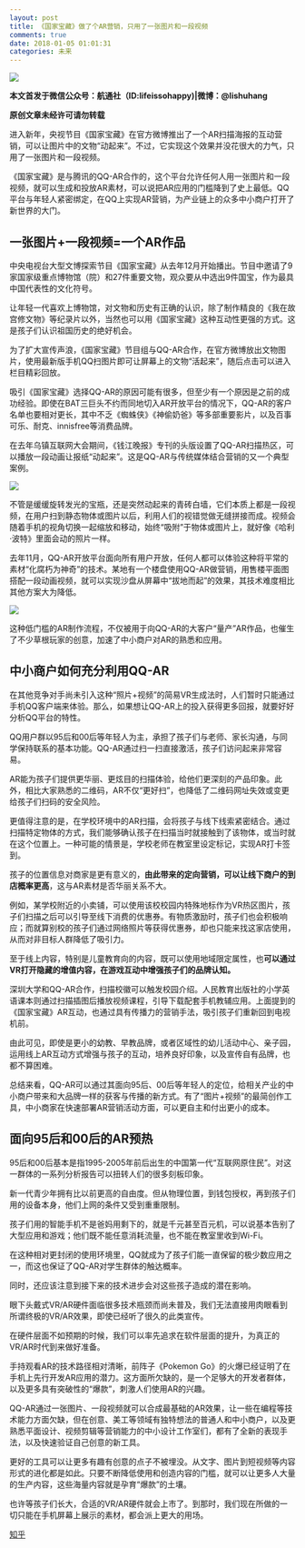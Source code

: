 ```yaml
---
layout: post
title: 《国家宝藏》做了个AR营销，只用了一张图片和一段视频
comments: true
date: 2018-01-05 01:01:31
categories: 未来
---
```


![](https://pic4.zhimg.com/80/v2-8e551a746e024941ac9bbbf58fc8be99_hd.jpg)

**本文首发于微信公众号：航通社（ID:lifeissohappy)|微博：@lishuhang**

**原创文章未经许可请勿转载**

进入新年，央视节目《国家宝藏》在官方微博推出了一个AR扫描海报的互动营销，可以让图片中的文物“动起来”。不过，它实现这个效果并没花很大的力气，只用了一张图片和一段视频。

《国家宝藏》是与腾讯的QQ-AR合作的，这个平台允许任何人用一张图片和一段视频，就可以生成和投放AR素材，可以说把AR应用的门槛降到了史上最低。QQ平台与年轻人紧密绑定，在QQ上实现AR营销，为产业链上的众多中小商户打开了新世界的大门。

**一张图片+一段视频=一个AR作品**
--------------------

中央电视台大型文博探索节目《国家宝藏》从去年12月开始播出。节目中邀请了9家国家级重点博物馆（院）和27件重要文物，观众要从中选出9件国宝，作为最具中国代表性的文化符号。

让年轻一代喜欢上博物馆，对文物和历史有正确的认识，除了制作精良的《我在故宫修文物》等纪录片以外，当然也可以用《国家宝藏》这种互动性更强的方式。这是孩子们认识祖国历史的绝好机会。

为了扩大宣传声浪，《国家宝藏》节目组与QQ-AR合作，在官方微博放出文物图片，使用最新版手机QQ扫图片即可让屏幕上的文物“活起来”，随后点击可以进入栏目精彩回放。

吸引《国家宝藏》选择QQ-AR的原因可能有很多，但至少有一个原因是之前的成功经验。即使在BAT三巨头不约而同地切入AR开放平台的情况下，QQ-AR的客户名单也要相对更长，其中不乏《蜘蛛侠》《神偷奶爸》等多部重要影片，以及百事可乐、耐克、innisfree等消费品牌。

在去年乌镇互联网大会期间，《钱江晚报》专刊的头版设置了QQ-AR扫描热区，可以播放一段动画让报纸“动起来”。这是QQ-AR与传统媒体结合营销的又一个典型案例。

![](https://pic4.zhimg.com/80/v2-370dd8d309fd16275da09200ac74b8fd_hd.jpg)

不管是缓缓旋转发光的宝瓶，还是突然动起来的青砖白墙，它们本质上都是一段视频，在用户扫到静态物体或图片以后，利用人们的视错觉做无缝拼接而成。视频会随着手机的视角切换一起缩放和移动，始终“吸附”于物体或图片上，就好像《哈利·波特》里面会动的照片一样。

去年11月，QQ-AR开放平台面向所有用户开放，任何人都可以体验这种将平常的素材“化腐朽为神奇”的技术。某地有一个楼盘使用QQ-AR做营销，用售楼平面图搭配一段动画视频，就可以实现沙盘从屏幕中“拔地而起”的效果，其技术难度相比其他方案大为降低。

![](https://pic1.zhimg.com/80/v2-07102f71453c0057fe3ac3bf0d5a58e7_hd.jpg)

这种低门槛的AR制作流程，不仅被用于向QQ-AR的大客户“量产”AR作品，也催生了不少草根玩家的创意，加速了中小商户对AR的熟悉和应用。

**中小商户如何充分利用QQ-AR**
-------------------

在其他竞争对手尚未引入这种“照片+视频”的简易VR生成法时，人们暂时只能通过手机QQ客户端来体验。那么，如果想让QQ-AR上的投入获得更多回报，就要好好分析QQ平台的特性。

QQ用户群以95后和00后等年轻人为主，承担了孩子们与老师、家长沟通，与同学保持联系的基本功能。QQ-AR通过扫一扫直接激活，孩子们访问起来非常容易。

AR能为孩子们提供更华丽、更炫目的扫描体验，给他们更深刻的产品印象。此外，相比大家熟悉的二维码，AR不仅“更好扫”，也降低了二维码网址失效或变更给孩子们扫码的安全风险。

更值得注意的是，在学校环境中的AR扫描，会将孩子与线下线索紧密结合。通过扫描特定物体的方式，我们能够确认孩子在扫描当时就接触到了该物体，或当时就在这个位置上。一种可能的情景是，学校老师在教室里设定标记，实现AR打卡签到。

孩子的位置信息对商家是更有意义的，**由此带来的定向营销，可以让线下商户的到店概率更高**，这与AR素材是否华丽关系不大。

例如，某学校附近的小卖铺，可以使用该校校园内特殊地标作为VR热区图片，孩子们扫描之后可以引导至线下消费的优惠券。有物质激励时，孩子们也会积极响应；而就算别校的孩子们通过网络照片等获得优惠券，却也只能来找这家店使用，从而对非目标人群降低了吸引力。

至于线上内容，特别是儿童教育向的内容，既可以使用地域限定属性，也**可以通过VR打开隐藏的增值内容，在游戏互动中增强孩子们的品牌认知。**

深圳大学和QQ-AR合作，扫描校徽可以触发校园介绍。人民教育出版社的小学英语课本则通过扫描插图后播放视频课程，引导下载配套手机教辅应用。上面提到的《国家宝藏》AR互动，也通过具有传播力的营销手法，吸引孩子们重新回到电视机前。

由此可见，即使是更小的幼教、早教品牌，或者区域性的幼儿活动中心、亲子园，运用线上AR互动方式增强与孩子的互动，培养良好印象，以及宣传自有品牌，也都不算困难。

总结来看，QQ-AR可以通过其面向95后、00后等年轻人的定位，给相关产业的中小商户带来和大品牌一样的获客与传播的新方式。有了“图片+视频”的最简创作工具，中小商家在快速部署AR营销活动方面，可以更自主和付出更小的成本。

**面向95后和00后的AR预热**
------------------

95后和00后基本是指1995-2005年前后出生的中国第一代“互联网原住民”。对这一群体的一系列分析报告可以扭转人们的很多刻板印象。  

新一代青少年拥有比以前更高的自由度。但从物理位置，到钱包授权，再到孩子们用的设备本身，他们上网的条件又受到重重限制。

孩子们用的智能手机不是爸妈用剩下的，就是千元甚至百元机，可以说基本告别了大型应用和游戏；他们既不能任意消耗流量，也不能在教室里收到Wi-Fi。

在这种相对更封闭的使用环境里，QQ就成为了孩子们能一直保留的极少数应用之一，而这也保证了QQ-AR对学生群体的触达概率。  

同时，还应该注意到接下来的技术进步会对这些孩子造成的潜在影响。  

眼下头戴式VR/AR硬件面临很多技术瓶颈而尚未普及，我们无法直接用肉眼看到所谓终极的VR/AR效果，即使已经听了很久的此类宣传。

在硬件层面不如预期的时候，我们可以率先追求在软件层面的提升，为真正的VR/AR时代到来做好准备。  

手持观看AR的技术路径相对清晰，前阵子《Pokemon Go》的火爆已经证明了在手机上先行开发AR应用的潜力。这方面所欠缺的，是一个足够大的开发者群体，以及更多具有突破性的“爆款”，刺激人们使用AR的兴趣。  

QQ-AR通过一张图片、一段视频就可以合成最基础的AR效果，让一些在编程等技术能力方面欠缺，但在创意、美工等领域有独特想法的普通人和中小商户，以及更熟悉平面设计、视频剪辑等营销能力的中小设计工作室们，都有了全新的表现手法，以及快速验证自己创意的新工具。  

更好的工具可以让更多有趣有创意的点子不被埋没。从文字、图片到短视频等内容形式的进化都是如此。只要不断降低使用和创造内容的门槛，就可以让更多人大量的生产内容，这些海量内容就是孕育“爆款”的土壤。  

也许等孩子们长大，合适的VR/AR硬件就会上市了。到那时，我们现在所做的一切只能在手机屏幕上展示的素材，都会派上更大的用场。

[知乎](https://zhuanlan.zhihu.com/p/32671566)